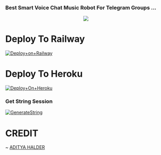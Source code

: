 ### Best Smart Voice Chat Music Robot For Telegram Groups ...


<p align="center"><a href="https://t.me/Shailendra34"><img src="https://te.legra.ph/file/030002064bb3b48809ffa.jpg"></a></p>




# Deploy To Railway


[![Deploy+on+Railway](https://railway.app/button.svg)](https://railway.app/new/template?template=https://github.com/Shailendra34/Hero&envs=API_ID,API_HASH,BOT_TOKEN,STRING_SESSION)


# Deploy To Heroku


[![Deploy+On+Heroku](https://www.herokucdn.com/deploy/button.svg)](https://heroku.com/deploy)



### Get String Session


[![GenerateString](https://img.shields.io/badge/repl.it-generateString-yellowgreen)](https://replit.com/@AdityaHalder/StringSession)



# CREDIT


~ [ADITYA HALDER](https://t.me/adityahalder)